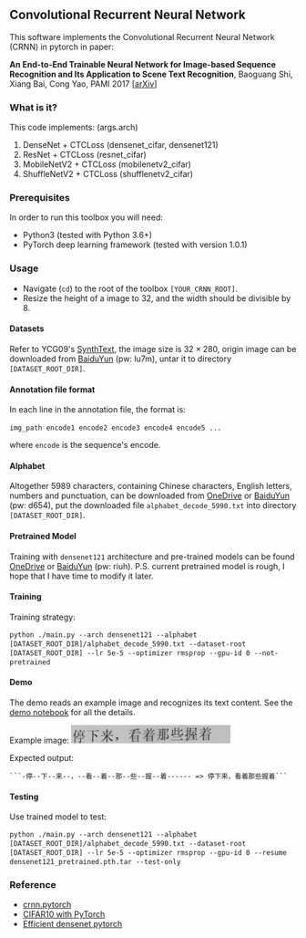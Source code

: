 ## Convolutional Recurrent Neural Network

This software implements the Convolutional Recurrent Neural Network (CRNN) in pytorch in paper:

**An End-to-End Trainable Neural Network for Image-based Sequence Recognition and Its Application to Scene Text Recognition**,
Baoguang Shi, Xiang Bai, Cong Yao,
PAMI 2017 [[arXiv](https://arxiv.org/abs/1507.05717)]

### What is it?

This code implements: (args.arch)

1. DenseNet + CTCLoss (densenet_cifar, densenet121)
2. ResNet + CTCLoss (resnet_cifar)
3. MobileNetV2 + CTCLoss (mobilenetv2_cifar)
4. ShuffleNetV2 + CTCLoss (shufflenetv2_cifar)

### Prerequisites

In order to run this toolbox you will need:

- Python3 (tested with Python 3.6+)
- PyTorch deep learning framework (tested with version 1.0.1)

### Usage

- Navigate (`cd`) to the root of the toolbox `[YOUR_CRNN_ROOT]`.
- Resize the height of a image to 32, and the width should be divisible by 8.

#### Datasets

Refer to YCG09's [SynthText](https://github.com/YCG09/chinese_ocr), the image size is $32 \times 280$, origin image can be downloaded from [BaiduYun](https://pan.baidu.com/s/1QkI7kjah8SPHwOQ40rS1Pw) (pw: lu7m), untar it to directory `[DATASET_ROOT_DIR]`.

#### Annotation file format

In each line in the annotation file, the format is:
    
``img_path encode1 encode2 encode3 encode4 encode5 ...``

where `encode` is the sequence's encode.

#### Alphabet

Altogether 5989 characters, containing Chinese characters, English letters, numbers and punctuation, can be downloaded from [OneDrive](https://1drv.ms/t/s!AtlbCejIR3IcgQjX2JYMSC0tEcpx) or [BaiduYun](https://pan.baidu.com/s/1XCUBTtWx9K6fgQeINjCK-g) (pw: d654), put the downloaded file `alphabet_decode_5990.txt` into directory `[DATASET_ROOT_DIR]`.

#### Pretrained Model

Training with `densenet121` architecture and pre-trained models can be found [OneDrive](https://1drv.ms/u/s!AtlbCejIR3IcgQkwuQkN1aAoPHX8) or [BaiduYun](https://pan.baidu.com/s/163fBRV6S8WgwImPHnee_gg) (pw: riuh). P.S. current pretrained model is rough, I hope that I have time to modify it later.

#### Training

Training strategy:

```
python ./main.py --arch densenet121 --alphabet [DATASET_ROOT_DIR]/alphabet_decode_5990.txt --dataset-root [DATASET_ROOT_DIR] --lr 5e-5 --optimizer rmsprop --gpu-id 0 --not-pretrained
```

#### Demo

The demo reads an example image and recognizes its text content. See the [demo notebook](./demo.ipynb) for all the details.

Example image:
![Example Image](./test/54439593_2298493320.jpg)

Expected output:

    ```-停--下--来--，--看--着--那--些--握--着------ => 停下来，看着那些握着```

#### Testing

Use trained model to test:
```
python ./main.py --arch densenet121 --alphabet [DATASET_ROOT_DIR]/alphabet_decode_5990.txt --dataset-root [DATASET_ROOT_DIR] --lr 5e-5 --optimizer rmsprop --gpu-id 0 --resume densenet121_pretrained.pth.tar --test-only
```

### Reference
- [crnn.pytorch](https://github.com/meijieru/crnn.pytorch)
- [CIFAR10 with PyTorch](https://github.com/kuangliu/pytorch-cifar)
- [Efficient densenet pytorch](https://github.com/gpleiss/efficient_densenet_pytorch)
